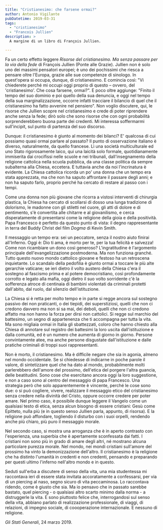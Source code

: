 ```yaml
---
title: "Cristianesimo: che farsene ormai?"
author: Antonio Vigilante
pubDatetime: 2019-03-31
tags: 
  - "cristianesimo"
  - "Francois Jullien"
description: >
  A margine di un libro di François Jullien.

---
```


Fa un certo effetto leggere _Risorse del cristianesimo. Ma senza passare per la via della fede_ di François Jullien (Ponte alle Grazie). Jullien non è solo uno dei massimi pensatori europei; è uno dei pochissimi che riesca a pensare oltre l'Europa, grazie alle sue competenze di sinologo. In quest'opera si occupa, dunque, di cristianesimo. E comincia così: "Vi chiederete perché mi occupi oggi proprio di questo – ovvero, del 'cristianesimo'. Che cosa farsene, ormai?". E poco oltre aggiunge: "Finito il tempo del suo dominio e poi quello della sua denuncia, e oggi nel tempo della sua marginalizzazione, occorre infatti tracciare il bilancio di quel che il cristianesimo ha fatto avvenire nel pensiero". Non voglio discutere, qui, le risorse che Jullien scopre nel cristianesimo e crede di poter riprendere anche senza la fede; dirò solo che sono risorse che con ogni probabilità sorprenderebbero buona parte dei credenti. Mi interessa soffermarmi sull'incipit, sul punto di partenza del suo discorso.

Dunque: il cristianesimo è giunto al momento dei bilanci? E' qualcosa di cui possiamo quasi ormai parlare al passato? Il punto di osservazione italiano è diverso, naturalmente, da quello francese. Lì una società multiculturale ed uno Stato rigorosamente laico, qui una laicità solo formale, quotidianamente immiserita dai crocifissi nelle scuole e nei tribunali, dall'insegnamento della religione cattolica nella scuola pubblica, da una classe politica da sempre subalterna alla Chiesa, eccetera. E tuttavia anche da noi l'incrinatura è evidente. La Chiesa cattolica ricorda un po' una donna che un tempo era stata apprezzata, ma che non ha saputo affrontare il passare degli anni; e non ha saputo farlo, proprio perché ha cercato di restare al passo con i tempi. 

Come una donna non più giovane che ricorra a vistosi interventi di chirurgia plastica, la Chiesa ha cercato di scollarsi di dosso una lunga tradizione di dolorismo, le madonne con gli stiletti nel cuore, gli atti di dolore e di pentimento, s'è convertita alle chitarre e al giovanilismo, e cerca disperatamente di presentarsi come la religione della gioia e della positività. Papa Francesco è perfetto da questo punto di vista: il degno rappresentante in terra del Buddy Christ del film _Dogma_ di Kevin Smith. 

Il messaggio un tempo era: sei un peccatore, senza il nostro aiuto finirai all'Inferno. Oggi è: Dio ti ama, è morto per te, per la tua felicità e salvezza! Come non ricambiare un dono così generoso? L'ingratitudine è l'argomento principale dell'evangelizzazione postmoderna. Ma non funziona granché. Tutto questo nuovo mondo cattolico giovane e festoso ha un retroscena inquietante. Lo scandalo della pedofilia è giunto ormai a toccare le più alte gerarchie vaticane; se ieri dietro il volto austero della Chiesa c'era il sostegno al fascismo prima e al potere democristiano, così profondamente corrotto e legato alla mafia, oggi dietro il suo volto sorridente c'è la sofferenza atroce di centinaia di bambini violentati da criminali protetti dall'abito, dal ruolo, dal silenzio dell'istituzione. 

La Chiesa si è retta per molto tempo e in parte si regge ancora sul sostegno passivo dei non praticanti, o dei tiepidi, dei superstiziosi, quelli che non ci credono davvero ma non si sa mai, dei deboli, quelli che non ci credono affatto ma non hanno la forza per dirsi non cattolici. Si regge sul marchio del battesimo, un segno di appartenenza che ti accompagna per tutta la vita. Ma sono migliaia ormai in Italia gli sbattezzati, coloro che hanno chiesto alla Chiesa di annotare sul registro dei battesimi la loro uscita dall'istituzione e dalla comunità, ed è un numero che aumenta di giorno in giorno. Persone convintamente atee, ma anche persone disgustate dall'istituzione e dalle pratiche criminali di troppi suoi rappresentanti. 

Non è morto, il cristianesimo. Ma è difficile negare che sia in agonia, almeno nel mondo occidentale. Se si chiedesse di indicarne in poche parole il valore, di sintetizzare quel che ha dato al mondo, probabilmente molti parlerebbero dell'amore del prossimo, dell'etica del porgere l'altra guancia, delle beatitudini. Sono cose che esercitano ancora oggi la loro suggestione, e non a caso sono al centro del messaggio di papa Francesco. Una strategia però che solo apparentemente è vincente, perché le cose sono due: o si può cogliere, vivere, realizzare il messaggio etico del cristianesimo senza credere nella divinità del Cristo, oppure occorre credere per poter amare. Nel primo caso, è possibile dunque leggere il Vangelo come un qualsiasi testo di etica, senza alcun bisogno di essere cristiani: Gesù come Epitteto, nulla più (e in questo senso Jullien parla, appunto, di risorsa). E la religione può affondare, togliendo il disturbo con i suoi orpelli, rendendo anche più chiaro, più puro il messaggio morale. 

Nel secondo caso, si mostra una arroganza che è in aperto contrasto con l'esperienza, una superbia che è apertamente sconfessata dai fatti. I cristiani non sono più in grado di amare degli altri, né mostrano alcuna particolare purezza morale. Nel mondo, nei mondi cristiani sull'amore del prossimo ha vinto la demonizzazione dell'altro. Il cristianesimo è la religione che ha distinto l'umanità in credenti e non credenti, pensando e preparando per questi ultimo l'inferno nell'altro mondo e in questo. 

Seduti sull'erba a discutere di senso della vita, una mia studentessa mi raccontava ieri di essere stata invitata accoratamente a confessarsi, per via di un piercing al naso, segno sicuro di vita peccaminosa. Lo raccontava ridendo, come è giusto che sia. Ma io pensavo che in passato sarebbe bastato, quel piercing - o qualsiasi altro scarto minimo dalla norma - a distruggerle la vita. E sono piuttosto felice che, interrogandosi sul senso della vita, abbiano parlato di realizzazione professionale, di viaggi, di relazioni, di impegno sociale, di coooperazione internazionale. E nessuno di religione. 

_Gli Stati Generali_, 24 marzo 2019.

